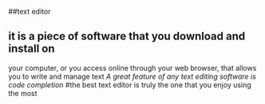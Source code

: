 ##text editor

## it is a piece of software that you download and install on
your computer, or you access online through your web browser, that
allows you to write and manage text
*A great feature of any text editing software is code completion*
#the best text editor is truly the one that you enjoy using the most
